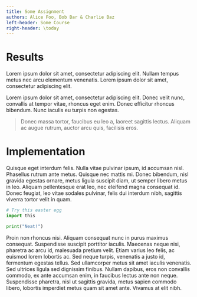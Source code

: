 ```yaml
---
title: Some Assignment
authors: Alice Foo, Bob Bar & Charlie Baz
left-header: Some Course
right-header: \today
---
```


# Results
Lorem ipsum dolor sit amet, consectetur adipiscing elit. Nullam tempus metus nec arcu elementum
venenatis. Lorem ipsum dolor sit amet, consectetur adipiscing elit.

Lorem ipsum dolor sit amet, consectetur adipiscing elit. Donec velit nunc, convallis at tempor
vitae, rhoncus eget enim. Donec efficitur rhoncus bibendum. Nunc iaculis eu turpis non egestas.

> Donec massa tortor, faucibus eu leo a, laoreet sagittis lectus. Aliquam ac augue rutrum, auctor
> arcu quis, facilisis eros.

# Implementation
Quisque eget interdum felis. Nulla vitae pulvinar ipsum, id accumsan nisl. Phasellus rutrum ante
metus. Quisque nec mattis mi. Donec bibendum, nisl gravida egestas ornare, metus ligula suscipit
diam, ut semper libero metus in leo. Aliquam pellentesque erat leo, nec eleifend magna consequat id.
Donec feugiat, leo vitae sodales pulvinar, felis dui interdum nibh, sagittis viverra tortor velit in
quam.

```python
# Try this easter egg
import this

print("Neat!")
```

Proin non rhoncus nisi. Aliquam consequat nunc in purus maximus consequat. Suspendisse suscipit
porttitor iaculis. Maecenas neque nisi, pharetra ac arcu id, malesuada pretium velit. Etiam varius
leo felis, ac euismod lorem lobortis ac. Sed neque turpis, venenatis a justo id, fermentum egestas
tellus. Sed ullamcorper metus sit amet iaculis venenatis. Sed ultrices ligula sed dignissim finibus.
Nullam dapibus, eros non convallis commodo, ex ante accumsan enim, in faucibus lectus ante non
neque. Suspendisse pharetra, nisl ut sagittis gravida, metus sapien commodo libero, lobortis
imperdiet metus quam sit amet ante. Vivamus at elit nibh.
